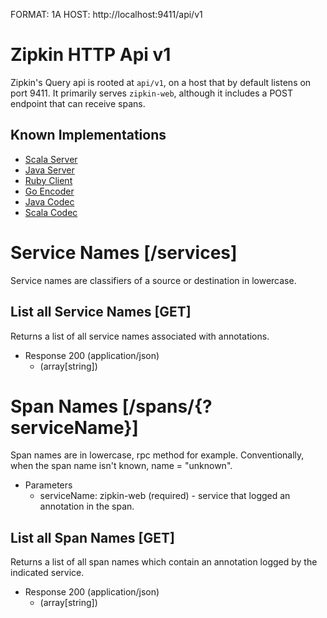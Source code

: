 FORMAT: 1A
HOST: http://localhost:9411/api/v1

# Zipkin HTTP Api v1
Zipkin's Query api is rooted at `api/v1`, on a host that by default listens on port 9411.
It primarily serves `zipkin-web`, although it includes a POST endpoint that can receive spans.

## Known Implementations
+ [Scala Server](https://github.com/openzipkin/zipkin/blob/master/zipkin-query/src/main/scala/com/twitter/zipkin/query/ZipkinQueryController.scala)
+ [Java Server](https://github.com/openzipkin/zipkin-java/blob/master/zipkin-java-server/src/main/java/io/zipkin/server/ZipkinQueryApiV1.java)
+ [Ruby Client](https://github.com/openzipkin/zipkin-tracer/blob/master/lib/zipkin-tracer/zipkin_json_tracer.rb)
+ [Go Encoder](https://github.com/adrianco/spigo/blob/master/flow/flow.go)
+ [Java Codec](https://github.com/openzipkin/zipkin-java/blob/master/zipkin-java-core/src/main/java/io/zipkin/Codec.java)
+ [Scala Codec](https://github.com/openzipkin/zipkin/blob/master/zipkin-common/src/main/scala/com/twitter/zipkin/json/ZipkinJson.scala)

# Service Names [/services]
Service names are classifiers of a source or destination in lowercase.

## List all Service Names [GET]
Returns a list of all service names associated with annotations.

+ Response 200 (application/json)
    + (array[string])
    
# Span Names [/spans/{?serviceName}]
Span names are in lowercase, rpc method for example. Conventionally, when the span name isn't known, name = "unknown".

+ Parameters
    + serviceName: zipkin-web (required) - service that logged an annotation in the span.

## List all Span Names [GET]
Returns a list of all span names which contain an annotation logged by the indicated service.

+ Response 200 (application/json)
    + (array[string])
